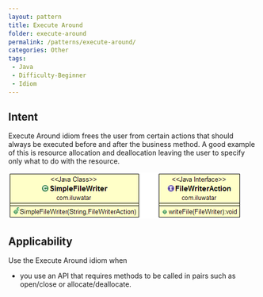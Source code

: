 ```yaml
---
layout: pattern
title: Execute Around
folder: execute-around
permalink: /patterns/execute-around/
categories: Other
tags:
 - Java
 - Difficulty-Beginner
 - Idiom
---
```


## Intent
Execute Around idiom frees the user from certain actions that
should always be executed before and after the business method. A good example
of this is resource allocation and deallocation leaving the user to specify
only what to do with the resource.

![alt text](./etc/execute-around.png "Execute Around")

## Applicability
Use the Execute Around idiom when

* you use an API that requires methods to be called in pairs such as open/close or allocate/deallocate.
